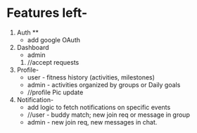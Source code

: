 # Features left- 
1. Auth **
    - add google OAuth
2. Dashboard
    - admin
    1. //accept requests
3. Profile-
      - user - fitness history (activities, milestones)
      - admin - activities organized by groups or Daily goals
      - //profile Pic update
5. Notification-
    - add logic to fetch notifications on specific events
    - //user - buddy match; new join req or message in group
    - admin - new join req, new messages in chat.